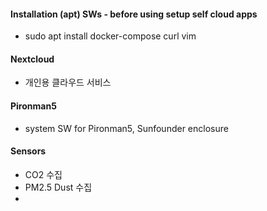 #### Installation (apt) SWs - before using setup self cloud apps 
- sudo apt install docker-compose curl vim 

#### Nextcloud
- 개인용 클라우드 서비스 

#### Pironman5
- system SW for Pironman5, Sunfounder enclosure 

#### Sensors
- CO2 수집
- PM2.5 Dust 수집
- 
